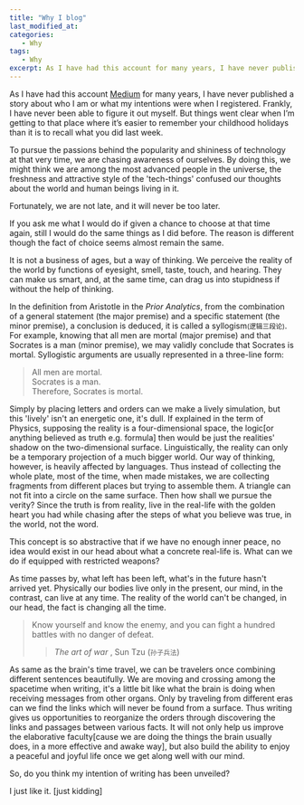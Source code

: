 ```yaml
---
title: "Why I blog"
last_modified_at:
categories:
   - Why
tags:
   - Why
excerpt: As I have had this account for many years, I have never published a story about who I am or what my intentions were when I registered. Frankly, I have never been able to figure it out myself. But things went clear when I’m getting to that place where it’s easier to remember your childhood holidays than it is to recall what you did last week.
---
```




As I have had this account [Medium](https://medium.com/@eian.zhang) for many years, I have never published a story about who I am or what my intentions were when I registered. Frankly, I have never been able to figure it out myself. But things went clear when I’m getting to that place where it’s easier to remember your childhood holidays than it is to recall what you did last week.

To pursue the passions behind the popularity and shininess of technology at that very time,  we are chasing awareness of ourselves. By doing this, we might think we are among the most advanced people in the universe, the freshness and attractive style of the 'tech-things' confused our thoughts about the world and human beings living in it.

Fortunately, we are not late, and it will never be too later.

If you ask me what I would do if given a chance to choose at that time again, still I would do the same things as I did before. The reason is different though the fact of choice seems almost remain the same.

It is not a business of ages, but a way of thinking. We perceive the reality of the world by functions of eyesight, smell, taste, touch, and hearing. They can make us smart, and, at the same time, can drag us into stupidness if without the help of thinking.

In the definition from Aristotle in the *Prior Analytics*, from the combination of a general statement (the major premise) and a specific statement (the minor premise), a conclusion is deduced, it is called a syllogism<small>(逻辑三段论)</small>. For example, knowing that all men are mortal (major premise) and that Socrates is a man (minor premise), we may validly conclude that Socrates is mortal. Syllogistic arguments are usually represented in a three-line form:

> All men are mortal.  
  Socrates is a man.  
  Therefore, Socrates is mortal.

Simply by placing letters and orders can we make a lively simulation, but this 'lively' isn't an energetic one, it's dull. If explained in the term of Physics, supposing the reality is a four-dimensional space, the logic[or anything believed as truth e.g. formula] then would be just the realities' shadow on the two-dimensional surface. Linguistically, the reality can only be a temporary projection of a much bigger world. Our way of thinking, however, is heavily affected by languages. Thus instead of collecting the whole plate, most of the time, when made mistakes, we are collecting fragments from different places but trying to assemble them. A triangle can not fit into a circle on the same surface. Then how shall we pursue the verity? Since the truth is from reality, live in the real-life with the golden heart you had while chasing after the steps of what you believe was true, in the world, not the word.

This concept is so abstractive that if we have no enough inner peace,  no idea would exist in our head about what a concrete real-life is. What can we do if equipped with restricted weapons?

As time passes by, what left has been left, what's in the future hasn't arrived yet. Physically our bodies live only in the present, our mind, in the contrast, can live at any time.  The reality of the world can't be changed, in our head, the fact is changing all the time.

> Know yourself and know the enemy, and you can fight a hundred battles with no danger of defeat.
>> *The art of war* ,  Sun Tzu  (<small>孙子兵法</small>)

As same as the brain's time travel, we can be travelers once combining different sentences beautifully. We are moving and crossing among the spacetime when writing, it's a little bit like what the brain is doing when receiving messages from other organs. Only by traveling from different eras can we find the links which will never be found from a surface. Thus writing gives us opportunities to reorganize the orders through discovering the links and passages between various facts. It will not only help us improve the elaborative faculty[cause we are doing the things the brain usually does, in a more effective and awake way], but also build the ability to enjoy a peaceful and joyful life once we get along well with our mind.

So, do you think my intention of writing has been unveiled?

I just like it. [just kidding]
